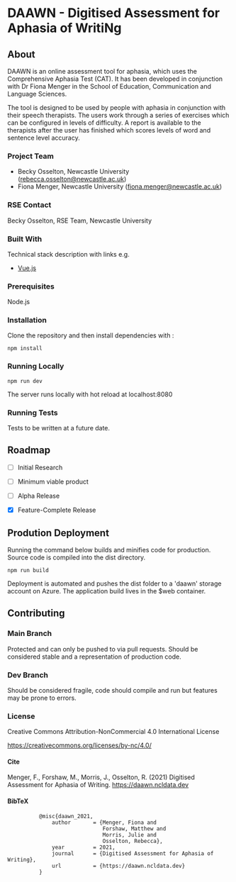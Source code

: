 # DAAWN  - Digitised Assessment for Aphasia of WritiNg

## About

DAAWN is an online assessment tool for aphasia, which uses the Comprehensive Aphasia Test (CAT). It has been developed in conjunction with Dr Fiona Menger in the School of Education, Communication and Language Sciences.

The tool is designed to be used by people with aphasia in conjunction with their speech therapists. The users work through a series of exercises which can be configured in levels of difficulty. A report is available to the therapists after the user has finished which scores levels of word and sentence level accuracy.

### Project Team

* Becky Osselton, Newcastle University  ([rebecca.osselton@newcastle.ac.uk](mailto:rebecca.osselton@newcastle.ac.uk))
* Fiona Menger, Newcastle University  ([fiona.menger@newcastle.ac.uk](mailto:fiona.menger@newcastle.ac.uk))


### RSE Contact
Becky Osselton, RSE Team, Newcastle University


### Built With

Technical stack description with links e.g.

* [Vue.js](https://vuejs.org/)

### Prerequisites

Node.js

### Installation

Clone the repository and then install dependencies with :

```npm install```

### Running Locally

```npm run dev```

The server runs locally with hot reload at localhost:8080

### Running Tests

Tests to be written at a future date.

## Roadmap

- [ ] Initial Research
- [ ] Minimum viable product
- [ ] Alpha Release
- [x] Feature-Complete Release


## Prodution Deployment

Running the command below builds and minifies code for production. Source code is compiled into the dist directory.

```npm run build```

Deployment is automated and pushes the dist folder to a 'daawn' storage account on Azure. The application build lives in the $web container.

## Contributing

### Main Branch
Protected and can only be pushed to via pull requests. Should be considered stable and a representation of production code.

### Dev Branch
Should be considered fragile, code should compile and run but features may be prone to errors.

### License

Creative Commons Attribution-NonCommercial 4.0 International License

https://creativecommons.org/licenses/by-nc/4.0/


#### Cite

Menger, F., Forshaw, M., Morris, J., Osselton, R. (2021) Digitised Assessment for Aphasia of Writing. https://daawn.ncldata.dev

#### BibTeX


              @misc{daawn_2021,
                  author       = {Menger, Fiona and
                                  Forshaw, Matthew and
                                  Morris, Julie and
                                  Osselton, Rebecca},
                  year         = 2021,
                  journal      = {Digitised Assessment for Aphasia of Writing},
                  url          = {https://daawn.ncldata.dev}
              }
